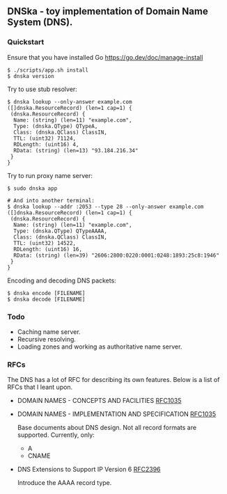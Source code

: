 ## DNSka - toy implementation of Domain Name System (DNS).

### Quickstart

Ensure that you have installed Go https://go.dev/doc/manage-install

```text
$ ./scripts/app.sh install
$ dnska version
```

Try to use stub resolver:

```text
$ dnska lookup --only-answer example.com
([]dnska.ResourceRecord) (len=1 cap=1) {
 (dnska.ResourceRecord) {
  Name: (string) (len=11) "example.com",
  Type: (dnska.QType) QTypeA,
  Class: (dnska.QClass) ClassIN,
  TTL: (uint32) 71124,
  RDLength: (uint16) 4,
  RData: (string) (len=13) "93.184.216.34"
 }
}
```

Try to run proxy name server:

```text
$ sudo dnska app

# And into another terminal:
$ dnska lookup --addr :2053 --type 28 --only-answer example.com
([]dnska.ResourceRecord) (len=1 cap=1) {
 (dnska.ResourceRecord) {
  Name: (string) (len=11) "example.com",
  Type: (dnska.QType) QTypeAAAA,
  Class: (dnska.QClass) ClassIN,
  TTL: (uint32) 14522,
  RDLength: (uint16) 16,
  RData: (string) (len=39) "2606:2800:0220:0001:0248:1893:25c8:1946"
 }
}
```

Encoding and decoding DNS packets:

```text
$ dnska encode [FILENAME]
$ dnska decode [FILENAME]
```

### Todo

- Caching name server.
- Recursive resolving.
- Loading zones and working as authoritative name server.

### RFCs

The DNS has a lot of RFC for describing its own features. Below
is a list of RFCs that I leant upon.

- DOMAIN NAMES - CONCEPTS AND FACILITIES [RFC1035](https://datatracker.ietf.org/doc/html/rfc1034)
- DOMAIN NAMES - IMPLEMENTATION AND SPECIFICATION [RFC1035](https://datatracker.ietf.org/doc/html/rfc1035)

  Base documents about DNS design. Not all record formats are supported. Currently, only:
  + A
  + CNAME

- DNS Extensions to Support IP Version 6 [RFC2396](https://datatracker.ietf.org/doc/html/rfc3596)

  Introduce the AAAA record type.